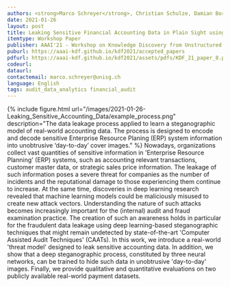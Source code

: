 ```yaml
---
authors: <strong>Marco Schreyer</strong>, Christian Schulze, Damian Borth
date: 2021-01-26
layout: post
title: Leaking Sensitive Financial Accounting Data in Plain Sight using Deep Autoencoder Neural Networks
itemtype: Workshop Paper
publisher: AAAI'21 - Workshop on Knowledge Discovery from Unstructured Data in Financial Services
puburl: https://aaai-kdf.github.io/kdf2021/accepted_papers
pdfurl: https://aaai-kdf.github.io/kdf2021/assets/pdfs/KDF_21_paper_8.pdf
codeurl:
dataurl:
contactemail: marco.schreyer@unisg.ch
language: English
tags: audit_data_analytics financial_audit
---
```


{% include figure.html url="/images/2021-01-26-Leaking_Sensitive_Accounting_Data/example_process.png" 
description="The data leakage process applied to learn a steganographic model of real-world accounting data. The process is designed to encode and decode sensitive Enterprise Resource Planing (ERP) system information into unobtrusive ‘day-to-day’ cover images." %} 
Nowadays, organizations collect vast quantities of sensitive information in 'Enterprise Resource Planning' (ERP) systems, such as accounting relevant transactions, customer master data, or strategic sales price information. The leakage of such information poses a severe threat for companies as the number of incidents and the reputational damage to those experiencing them continue to increase. At the same time, discoveries in deep learning research revealed that machine learning models could be maliciously misused to create new attack vectors. Understanding the nature of such attacks becomes increasingly important for the (internal) audit and fraud examination practice. The creation of such an awareness holds in particular for the fraudulent data leakage using deep learning-based steganographic techniques that might remain undetected by state-of-the-art 'Computer Assisted Audit Techniques' (CAATs). In this work, we introduce a real-world 'threat model' designed to leak sensitive accounting data. In addition, we show that a deep steganographic process, constituted by three neural networks, can be trained to hide such data in unobtrusive 'day-to-day' images. Finally, we provide qualitative and quantitative evaluations on two publicly available real-world payment datasets.
